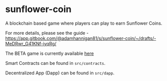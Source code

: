 # sunflower-coin

A blockchain based game where players can play to earn Sunflower Coins.

For more details, please see the guide - https://app.gitbook.com/@adamhannigan81/s/sunflower-coin/~/drafts/-MeDRwr_G41KNf-iyqRg/

The BETA game is currently available [here](http://sunflower-coin-demo.s3-website-ap-southeast-2.amazonaws.com/)

Smart Contracts can be found in `src/contracts`.

Decentralized App (Dapp) can be found in `src/dapp`.
